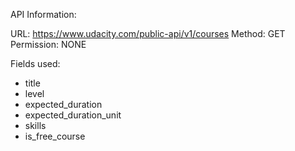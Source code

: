 API Information:

URL: https://www.udacity.com/public-api/v1/courses
Method: GET
Permission: NONE

Fields used:

* title
* level
* expected_duration
* expected_duration_unit
* skills
* is_free_course 
